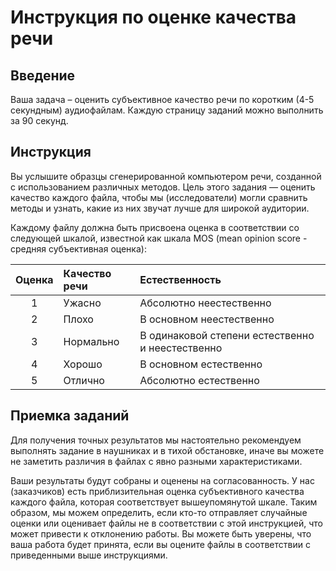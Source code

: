 # Инструкция по оценке качества речи

## Введение

Ваша задача – оценить субъективное качество речи по коротким (4-5 секундным) аудиофайлам. Каждую страницу заданий можно выполнить за 90 секунд.

## Инструкция

Вы услышите образцы сгенерированной компьютером речи, созданной с использованием различных методов. Цель этого задания — оценить качество каждого файла, чтобы мы (исследователи) могли сравнить методы и узнать, какие из них звучат лучше для широкой аудитории.

Каждому файлу должна быть присвоена оценка в соответствии со следующей шкалой, известной как шкала MOS (mean opinion score - средняя субъективная оценка):



| **Оценка** | **Качество речи** | **Естественность**                               |
|:----------:|:------------------|:-------------------------------------------------|
|      1     | Ужасно            | Абсолютно неестественно                          |
|      2     | Плохо             | В основном неестественно                         |
|      3     | Нормально         | В одинаковой степени естественно и неестественно |
|      4     | Хорошо            | В основном естественно                           |
|      5     | Отлично           | Абсолютно естественно                            |


## Приемка заданий

Для получения точных результатов мы настоятельно рекомендуем выполнять задание в наушниках и в тихой обстановке, иначе вы можете не заметить различия в файлах с явно разными характеристиками.

Ваши результаты будут собраны и оценены на согласованность. У нас (заказчиков) есть приблизительная оценка субъективного качества каждого файла, которая соответствует вышеупомянутой шкале. Таким образом, мы можем определить, если кто-то отправляет случайные оценки или оценивает файлы не в соответствии с этой инструкцией, что может привести к отклонению работы. Вы можете быть уверены, что ваша работа будет принята, если вы оцените файлы в соответствии с приведенными выше инструкциями.
